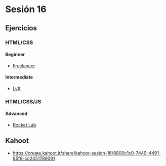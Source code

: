 # Sesión 16

## Ejercicios

### HTML/CSS

#### Beginner

- [Freelancer](./exercises/freelancer-web/)

#### Intermediate

- [Lyft](./exercises/lyft-web)

### HTML/CSS/JS

#### Advanced

- [Rocket Lab](./exercises/rocket-lab-web)

## Kahoot

- https://create.kahoot.it/share/kahoot-sesion-16/8800c1c0-7449-4491-85f8-cc2451789091
